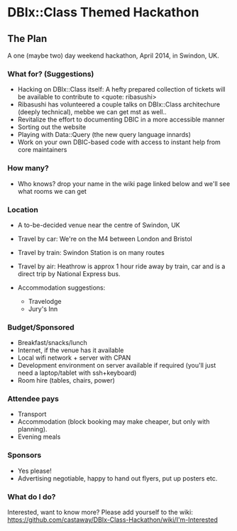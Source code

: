 DBIx::Class Themed Hackathon
==============================

The Plan
--------

A one (maybe two) day weekend hackathon, April 2014, in Swindon, UK. 

### What for? (Suggestions)

* Hacking on DBIx::Class itself: A hefty prepared collection of tickets will be available to contribute to <quote: ribasushi>
* Ribasushi has volunteered a couple talks on DBIx::Class architechure (deeply technical), mebbe we can get mst as well..
* Revitalize the effort to documenting DBIC in a more accessible manner
* Sorting out the website
* Playing with Data::Query (the new query language innards)
* Work on your own DBIC-based code with access to instant help from core maintainers

### How many?

* Who knows? drop your name in the wiki page linked below and we'll see what rooms we can get

### Location

* A to-be-decided venue near the centre of Swindon, UK
* Travel by car: We're on the M4 between London and Bristol
* Travel by train: Swindon Station is on many routes
* Travel by air: Heathrow is approx 1 hour ride away by train, car and is a direct trip by National Express bus.
* Accommodation suggestions:

    * Travelodge
    * Jury's Inn

### Budget/Sponsored

* Breakfast/snacks/lunch
* Internet, if the venue has it available
* Local wifi network + server with CPAN
* Development environment on server available if required (you'll just need a laptop/tablet with ssh+keyboard)
* Room hire (tables, chairs, power)

### Attendee pays

* Transport
* Accommodation (block booking may make cheaper, but only with planning).
* Evening meals

### Sponsors

* Yes please!
* Advertising negotiable, happy to hand out flyers, put up posters etc.

### What do I do?

Interested, want to know more? Please add yourself to the wiki:
https://github.com/castaway/DBIx-Class-Hackathon/wiki/I'm-Interested

